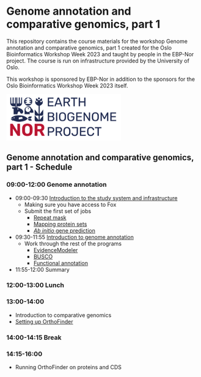 # Genome annotation and comparative genomics, part 1

This repository contains the course materials for the workshop Genome annotation and comparative genomics, part 1 created for the Oslo Bioinformatics Workshop Week 2023 and taught by people in the EBP-Nor project. The course is run on infrastructure provided by the University of Oslo. 

This workshop is sponsored by EBP-Nor in addition to the sponsors for the Oslo Bioinformatics Workshop Week 2023 itself. 

<img src="EBP_Nor-orig.png" alt="EBP_Nor logo" width="300"/>

##  Genome annotation and comparative genomics, part 1 - Schedule

### 09:00-12:00 Genome annotation

* 09:00-09:30 [Introduction to the study system and infrastructure](00_introduction.md)
  * Making sure you have access to Fox
  * Submit the first set of jobs
    * [Repeat mask](01_repeatmasking.md)
    * [Mapping protein sets](02_miniprot.md)
    * [_Ab initio_ gene prediction](03_galba.md)
* 09:30-11:55 [Introduction to genome annotation]()
  * Work through the rest of the programs
    * [EvidenceModeler](04_evm.md)
    * [BUSCO](05_busco.md)
    * [Functional annotation](06_functional.md) 
* 11:55-12:00 Summary

### 12:00-13:00 Lunch

### 13:00-14:00 
* Introduction to comparative genomics
* [Setting up OrthoFinder](orthofinder.md)

### 14:00-14:15 Break

### 14:15-16:00 
* Running OrthoFinder on proteins and CDS
